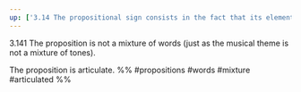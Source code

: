 ```yaml
---
up: ['3.14 The propositional sign consists in the fact that its elements']
---
```

3.141 The proposition is not a mixture of words (just as the musical theme is not a mixture of tones).

The proposition is articulate.
%%
#propositions #words #mixture #articulated %%